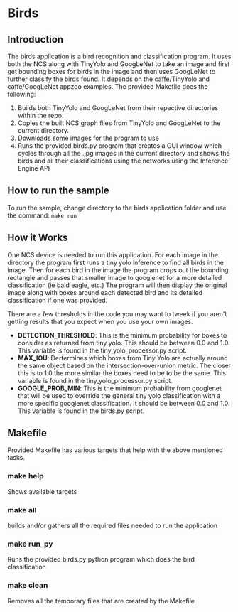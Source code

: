# Birds
## Introduction
The birds application is a bird recognition and classification program.  It uses both the NCS along with TinyYolo and GoogLeNet to take an image and first get bounding boxes for birds in the image and then uses GoogLeNet to further classify the birds found.  It depends on the caffe/TinyYolo and caffe/GoogLeNet appzoo examples.
The provided Makefile does the following:
1. Builds both TinyYolo and GoogLeNet from their repective directories within the repo.
2. Copies the built NCS graph files from TinyYolo and GoogLeNet to the current directory.
3. Downloads some images for the program to use
4. Runs the provided birds.py program that creates a GUI window which cycles through all the .jpg images in the current directory and shows the birds and all their classifications using the networks using the Inference Engine API

## How to run the sample
To run the sample, change directory to the birds application folder and use the command: ```make run```


## How it Works
One NCS device is needed to run this application.  For each image in the directory the program first runs a tiny yolo inference to find all birds in the image.  Then for each bird in the image the program crops out the bounding rectangle and passes that smaller image to googlenet for a more detailed classification (ie bald eagle, etc.)  The program will then display the original image along with boxes around each detected bird and its detailed classification if one was provided.

There are a few thresholds in the code you may want to tweek if you aren't getting results that you expect when you use your own images.
- <strong>DETECTION_THRESHOLD</strong>: This is the minimum probability for boxes to consider as returned from tiny yolo.  This should be between 0.0 and 1.0. This variable is found in the tiny_yolo_processor.py script.
- <strong>MAX_IOU</strong>: Dertermines which boxes from Tiny Yolo are actually around the same object based on the intersection-over-union metric.  The closer this is to 1.0 the more similar the boxes need to be to be the same. This variable is found in the tiny_yolo_processor.py script.
- <strong>GOOGLE_PROB_MIN</strong>:  This is the minimum probability from googlenet that will be used to override the general tiny yolo classification with a more specific googlenet classification.  It should be between 0.0 and 1.0. This variable is found in the birds.py script.

## Makefile
Provided Makefile has various targets that help with the above mentioned tasks.

### make help
Shows available targets

### make all
builds and/or gathers all the required files needed to run the application

### make run_py
Runs the provided birds.py python program which does the bird classification

### make clean
Removes all the temporary files that are created by the Makefile

